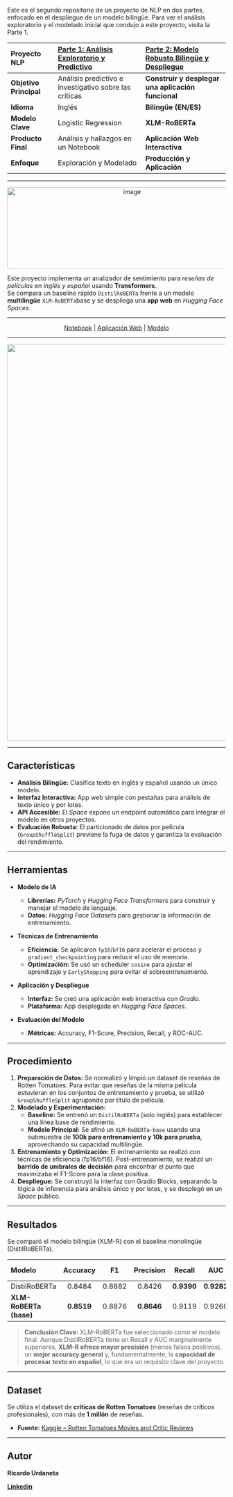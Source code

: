 Este es el segundo repositorio de un proyecto de NLP en dos partes, enfocado en el despliegue de un modelo bilingüe. Para ver el análisis exploratorio y el modelado inicial que condujo a este proyecto, visita la Parte 1.

| Proyecto NLP | [Parte 1: Análisis Exploratorio y Predictivo](https://github.com/Ricardouchub/Rotten-tomatoes-critics-nlp) | [Parte 2: Modelo Robusto Bilingüe y Despliegue](https://github.com/Ricardouchub/Rotten-tomatoes-critics-nlp-2) |
| :--- | :--- | :--- |
| **Objetivo Principal** | Análisis predictivo e investigativo sobre las críticas | **Construir y desplegar una aplicación funcional** |
| **Idioma** | Inglés | **Bilingüe (EN/ES)** |
| **Modelo Clave** | Logistic Regression | **XLM-RoBERTa** |
| **Producto Final** | Análisis y hallazgos en un Notebook | **Aplicación Web Interactiva** |
| **Enfoque** | Exploración y Modelado | **Producción y Aplicación**  |

---

<p align="center">
  <img width="560" height="187" alt="image" src="https://github.com/user-attachments/assets/b017bc97-3ee9-4f29-9559-a5a0f23c1bdd" />
</p>


Este proyecto implementa un analizador de sentimiento para *reseñas de películas* en *inglés y español* usando **Transformers**.  
Se compara un baseline rápido `DistilRoBERTa` frente a un modelo **multilingüe** `XLM-RoBERTa`base y se despliega una **app web** en *Hugging Face Spaces*.

---

<p align="center">
  <a href="./Notebook.ipynb">Notebook</a> |
  <a href="https://huggingface.co/spaces/Ricardouchub/sentiment-es-en">Aplicación Web</a> |
  <a href="https://huggingface.co/Ricardouchub/xlmr-sentiment-es-en">Modelo</a>
</p>

---

<p align="center">
  <a href="https://huggingface.co/spaces/Ricardouchub/sentiment-es-en">
    <img
      src="https://github.com/user-attachments/assets/a7fec7f1-dd29-4ec2-bbaf-9cb9d2fb84eb"
      alt="Demo en Hugging Face Space: Sentiment EN/ES"
      width="1503"
      height="913"
    />
  </a>
</p>

---

## Características

* **Análisis Bilingüe:** Clasifica texto en inglés y español usando un único modelo.
* **Interfaz Interactiva:** App web simple con pestañas para análisis de texto único y por lotes.
* **API Accesible:** El *Space* expone un endpoint automático para integrar el modelo en otros proyectos.
* **Evaluación Robusta:** El particionado de datos por película (`GroupShuffleSplit`) previene la fuga de datos y garantiza la evaluación del rendimiento.
---

## Herramientas

* **Modelo de IA**
    * **Librerías:** *PyTorch* y *Hugging Face Transformers* para construir y manejar el modelo de lenguaje.
    * **Datos:** *Hugging Face Datasets* para gestionar la información de entrenamiento.

* **Técnicas de Entrenamiento**
    * **Eficiencia:** Se aplicaron `fp16`/`bf16` para acelerar el proceso y `gradient_checkpointing` para reducir el uso de memoria.
    * **Optimización:** Se usó un scheduler `cosine` para ajustar el aprendizaje y `EarlyStopping` para evitar el sobreentrenamiento.

* **Aplicación y Despliegue**
    * **Interfaz:** Se creó una aplicación web interactiva con *Gradio*.
    * **Plataforma:** App desplegada en *Hugging Face Spaces*.

* **Evaluación del Modelo**
    * **Métricas:** Accuracy, F1-Score, Precision, Recall, y ROC-AUC.

---

## Procedimiento

1.  **Preparación de Datos:** Se normalizó y limpió un dataset de reseñas de Rotten Tomatoes. Para evitar que reseñas de la misma película estuvieran en los conjuntos de entrenamiento y prueba, se utilizó `GroupShuffleSplit` agrupando por título de película.
2.  **Modelado y Experimentación:**
    * **Baseline:** Se entrenó un `DistilRoBERTa` (solo inglés) para establecer una línea base de rendimiento.
    * **Modelo Principal:** Se afinó un `XLM-RoBERTa-base` usando una submuestra de **100k para entrenamiento y 10k para prueba**, aprovechando su capacidad multilingüe.
3.  **Entrenamiento y Optimización:** El entrenamiento se realizó con técnicas de eficiencia (fp16/bf16). Post-entrenamiento, se realizó un **barrido de umbrales de decisión** para encontrar el punto que maximizaba el F1-Score para la clase positiva.
4.  **Despliegue:** Se construyó la interfaz con Gradio Blocks, separando la lógica de inferencia para análisis único y por lotes, y se desplegó en un *Space* público.


---

## Resultados

Se comparó el modelo bilingüe (XLM-R) con el baseline monolingüe (DistilRoBERTa).

| Modelo                 | Accuracy | F1     | Precision | Recall | AUC    | Umbral Óptimo |
| :--------------------- | :------: | :----: | :-------: | :----: | :----: | :-----------: |
| DistilRoBERTa          | 0.8484   | 0.8882 | 0.8426    | **0.9390** | **0.9282** | 0.6046        |
| **XLM-RoBERTa (base)** | **0.8519** | 0.8876 | **0.8646** | 0.9119 | 0.9260 | **0.4800** |

> **Conclusión Clave:** XLM-RoBERTa fue seleccionado como el modelo final. Aunque DistilRoBERTa tiene un Recall y AUC marginalmente superiores, **XLM-R ofrece mayor precisión** (menos falsos positivos), un **mejor accuracy general** y, fundamentalmente, la **capacidad de procesar texto en español**, lo que era un requisito clave del proyecto.

---

## Dataset

Se utiliza el dataset de **críticas de Rotten Tomatoes** (reseñas de críticos profesionales), con más de **1 millón** de reseñas.

- **Fuente:** [Kaggle – Rotten Tomatoes Movies and Critic Reviews](https://www.kaggle.com/datasets/stefanoleone992/rotten-tomatoes-movies-and-critic-reviews-dataset)


---

## Autor

**Ricardo Urdaneta** 

**[Linkedin](https://www.linkedin.com/in/ricardourdanetacastro/)**
